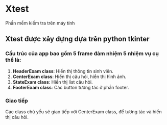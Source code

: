 # Xtest
Phần mềm kiểm tra trên máy tính

## Xtest được xây dựng dựa trên python tkinter
### Cấu trúc của app bao gồm 5 frame đảm nhiệm 5 nhiệm vụ cụ thể là:
1. **HeaderExam class**: Hiển thị thông tin sinh viên.
2. **CenterExam class**: Hiển thị câu hỏi, hiển thị hình ảnh.
3. **StateExam class**: Hiển thị list câu hỏi.
4. **FooterExam class**: Các button tương tác ở phần footer.
### Giao tiếp
Các class chủ yếu sẽ giao tiếp với CenterExam class, để tương tác và hiển thị câu hỏi.
